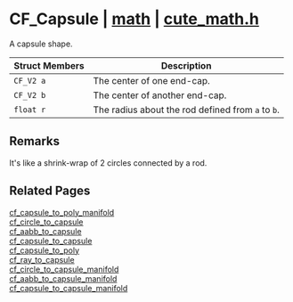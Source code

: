 # CF_Capsule | [math](https://github.com/RandyGaul/cute_framework/blob/master/docs/math_readme.md) | [cute_math.h](https://github.com/RandyGaul/cute_framework/blob/master/include/cute_math.h)

A capsule shape.

Struct Members | Description
--- | ---
`CF_V2 a` | The center of one end-cap.
`CF_V2 b` | The center of another end-cap.
`float r` | The radius about the rod defined from `a` to `b`.

## Remarks

It's like a shrink-wrap of 2 circles connected by a rod.

## Related Pages

[cf_capsule_to_poly_manifold](https://github.com/RandyGaul/cute_framework/blob/master/docs/math/cf_capsule_to_poly_manifold.md)  
[cf_circle_to_capsule](https://github.com/RandyGaul/cute_framework/blob/master/docs/math/cf_circle_to_capsule.md)  
[cf_aabb_to_capsule](https://github.com/RandyGaul/cute_framework/blob/master/docs/math/cf_aabb_to_capsule.md)  
[cf_capsule_to_capsule](https://github.com/RandyGaul/cute_framework/blob/master/docs/math/cf_capsule_to_capsule.md)  
[cf_capsule_to_poly](https://github.com/RandyGaul/cute_framework/blob/master/docs/math/cf_capsule_to_poly.md)  
[cf_ray_to_capsule](https://github.com/RandyGaul/cute_framework/blob/master/docs/math/cf_ray_to_capsule.md)  
[cf_circle_to_capsule_manifold](https://github.com/RandyGaul/cute_framework/blob/master/docs/math/cf_circle_to_capsule_manifold.md)  
[cf_aabb_to_capsule_manifold](https://github.com/RandyGaul/cute_framework/blob/master/docs/math/cf_aabb_to_capsule_manifold.md)  
[cf_capsule_to_capsule_manifold](https://github.com/RandyGaul/cute_framework/blob/master/docs/math/cf_capsule_to_capsule_manifold.md)  
